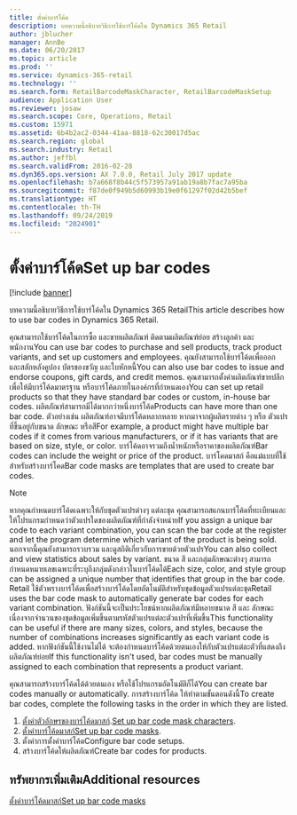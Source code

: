 ```yaml
---
title: ตั้งค่าบาร์โค้ด
description: บทความนี้อธิบายวิธีการใช้บาร์โค้ดใน Dynamics 365 Retail
author: jblucher
manager: AnnBe
ms.date: 06/20/2017
ms.topic: article
ms.prod: ''
ms.service: dynamics-365-retail
ms.technology: ''
ms.search.form: RetailBarcodeMaskCharacter, RetailBarcodeMaskSetup
audience: Application User
ms.reviewer: josaw
ms.search.scope: Core, Operations, Retail
ms.custom: 15971
ms.assetid: 6b4b2ac2-0344-41aa-8818-62c30017d5ac
ms.search.region: global
ms.search.industry: Retail
ms.author: jeffbl
ms.search.validFrom: 2016-02-28
ms.dyn365.ops.version: AX 7.0.0, Retail July 2017 update
ms.openlocfilehash: b7a668f8b44c5f573957a91ab19a8b7fac7a95ba
ms.sourcegitcommit: f87de0f949b5d60993b19e0f61297f02d42b5bef
ms.translationtype: HT
ms.contentlocale: th-TH
ms.lasthandoff: 09/24/2019
ms.locfileid: "2024901"
---
```

# <a name="set-up-bar-codes"></a><span data-ttu-id="ec097-103">ตั้งค่าบาร์โค้ด</span><span class="sxs-lookup"><span data-stu-id="ec097-103">Set up bar codes</span></span>

[!include [banner](includes/banner.md)]

<span data-ttu-id="ec097-104">บทความนี้อธิบายวิธีการใช้บาร์โค้ดใน Dynamics 365 Retail</span><span class="sxs-lookup"><span data-stu-id="ec097-104">This article describes how to use bar codes in Dynamics 365 Retail.</span></span>

<span data-ttu-id="ec097-105">คุณสามารถใช้บาร์โค้ดในการซื้อ และขายผลิตภัณฑ์ ติดตามผลิตภัณฑ์ย่อย สร้างลูกค้า และพนักงาน</span><span class="sxs-lookup"><span data-stu-id="ec097-105">You can use bar codes to purchase and sell products, track product variants, and set up customers and employees.</span></span> <span data-ttu-id="ec097-106">คุณยังสามารถใช้บาร์โค้ดเพื่อออก และสลักหลังคูปอง บัตรของขวัญ และใบหักหนี้</span><span class="sxs-lookup"><span data-stu-id="ec097-106">You can also use bar codes to issue and endorse coupons, gift cards, and credit memos.</span></span> <span data-ttu-id="ec097-107">คุณสามารถตั้งค่าผลิตภัณฑ์ขายปลีกเพื่อให้มีบาร์โค้ดมาตรฐาน หรือบาร์โค้ดภายในองค์กรที่กำหนดเอง</span><span class="sxs-lookup"><span data-stu-id="ec097-107">You can set up retail products so that they have standard bar codes or custom, in-house bar codes.</span></span> <span data-ttu-id="ec097-108">ผลิตภัณฑ์สามารถมีได้มากกว่าหนึ่งบาร์โค้ด</span><span class="sxs-lookup"><span data-stu-id="ec097-108">Products can have more than one bar code.</span></span> <span data-ttu-id="ec097-109">ตัวอย่างเช่น ผลิตภัณฑ์อาจมีบาร์โค้ดหลากหลาย หากมาจากผู้ผลิตรายต่าง ๆ หรือ ตัวแปรที่ขึ้นอยู่กับขนาด ลักษณะ หรือสี</span><span class="sxs-lookup"><span data-stu-id="ec097-109">For example, a product might have multiple bar codes if it comes from various manufacturers, or if it has variants that are based on size, style, or color.</span></span> <span data-ttu-id="ec097-110">บาร์โค้ดอาจรวมถึงน้ำหนักหรือราคาของผลิตภัณฑ์</span><span class="sxs-lookup"><span data-stu-id="ec097-110">Bar codes can include the weight or price of the product.</span></span> <span data-ttu-id="ec097-111">บาร์โคดมาสก์ คือแม่แบบที่ใช้สำหรับสร้างบาร์โคด</span><span class="sxs-lookup"><span data-stu-id="ec097-111">Bar code masks are templates that are used to create bar codes.</span></span>

> [!NOTE]
> <span data-ttu-id="ec097-112">หากคุณกำหนดบาร์โค้ดเฉพาะให้กับชุดตัวแปรต่างๆ แต่ละชุด คุณสามารถสแกนบาร์โค้ดที่ทะเบียนและให้โปรแกรมกำหนดว่าตัวแปรใดของผลิตภัณฑ์ที่กำลังจำหน่าย</span><span class="sxs-lookup"><span data-stu-id="ec097-112">If you assign a unique bar code to each variant combination, you can scan the bar code at the register and let the program determine which variant of the product is being sold.</span></span> <span data-ttu-id="ec097-113">นอกจากนี้คุณยังสามารถรวบรวม และดูสถิติเกี่ยวกับการขายด้วยตัวแปร</span><span class="sxs-lookup"><span data-stu-id="ec097-113">You can also collect and view statistics about sales by variant.</span></span> <span data-ttu-id="ec097-114">ขนาด สี และกลุ่มลักษณะต่างๆ สามารถกำหนดหมายเลขเฉพาะที่ระบุถึงกลุ่มดังกล่าวในบาร์โค้ดได้</span><span class="sxs-lookup"><span data-stu-id="ec097-114">Each size, color, and style group can be assigned a unique number that identifies that group in the bar code.</span></span> <span data-ttu-id="ec097-115">Retail ใช้ตัวพรางบาร์โค้ดเพื่อสร้างบาร์โค้ดโดยอัตโนมัติสำหรับชุดข้อมูลตัวแปรแต่ละชุด</span><span class="sxs-lookup"><span data-stu-id="ec097-115">Retail uses the bar code mask to automatically generate bar codes for each variant combination.</span></span> <span data-ttu-id="ec097-116">ฟังก์ชันนี้จะเป็นประโยชน์หากผลิตภัณฑ์มีหลายขนาด สี และ ลักษณะ เนื่องจากจำนวนของชุดข้อมูลเพิ่มขึ้นตามรหัสตัวแปรแต่ละตัวแปรที่เพิ่มขึ้น</span><span class="sxs-lookup"><span data-stu-id="ec097-116">This functionality can be useful if there are many sizes, colors, and styles, because the number of combinations increases significantly as each variant code is added.</span></span> <span data-ttu-id="ec097-117">หากฟังก์ชันนี้ใช้งานไม่ได้ จะต้องกำหนดบาร์โค้ดด้วยตนเองให้กับตัวแปรแต่ละตัวที่แสดงถึงผลิตภัณฑ์ย่อย</span><span class="sxs-lookup"><span data-stu-id="ec097-117">If this functionality isn't used, bar codes must be manually assigned to each combination that represents a product variant.</span></span>

<span data-ttu-id="ec097-118">คุณสามารถสร้างบาร์โค้ดได้ด้วยตนเอง หรือใช้โปรแกรมอัตโนมัติก็ได้</span><span class="sxs-lookup"><span data-stu-id="ec097-118">You can create bar codes manually or automatically.</span></span> <span data-ttu-id="ec097-119">การสร้างบาร์โค้ด ให้ทำตามขั้นตอนดังนี้</span><span class="sxs-lookup"><span data-stu-id="ec097-119">To create bar codes, complete the following tasks in the order in which they are listed.</span></span>

1. <span data-ttu-id="ec097-120">[ตั้งค่าตัวอักษรของบาร์โค้ดมาสก์](set-up-bar-code-masks.md).</span><span class="sxs-lookup"><span data-stu-id="ec097-120">[Set up bar code mask characters](set-up-bar-code-masks.md).</span></span>
2. <span data-ttu-id="ec097-121">[ตั้งค่าบาร์โค้ดมาสก์](set-up-bar-code-masks.md)</span><span class="sxs-lookup"><span data-stu-id="ec097-121">[Set up bar code masks](set-up-bar-code-masks.md).</span></span>
3. <span data-ttu-id="ec097-122">ตั้งค่าการตั้งค่าบาร์โค้ด</span><span class="sxs-lookup"><span data-stu-id="ec097-122">Configure bar code setups.</span></span>
4. <span data-ttu-id="ec097-123">สร้างบาร์โค้ดให้ผลิตภัณฑ์</span><span class="sxs-lookup"><span data-stu-id="ec097-123">Create bar codes for products.</span></span>

## <a name="additional-resources"></a><span data-ttu-id="ec097-124">ทรัพยากรเพิ่มเติม</span><span class="sxs-lookup"><span data-stu-id="ec097-124">Additional resources</span></span>

[<span data-ttu-id="ec097-125">ตั้งค่าบาร์โค้ดมาสก์</span><span class="sxs-lookup"><span data-stu-id="ec097-125">Set up bar code masks</span></span>](set-up-bar-code-masks.md)
